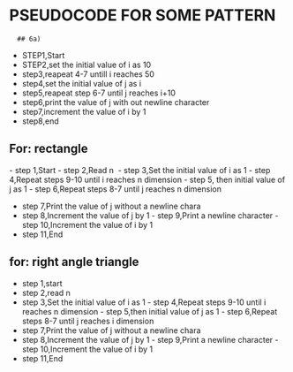  # PSEUDOCODE FOR SOME PATTERN
      ## 6a)
- STEP1,Start
- STEP2,set the initial value of i as 10
- step3,reapeat 4-7 untill i reaches 50
- step4,set the initial value of j as i
- step5,reapeat step 6-7 until j reaches i+10
- step6,print the value of j with out newline character
- step7,increment the value of i by 1
- step8,end
   
## For: rectangle
﻿﻿﻿- step 1,Start
 ﻿﻿﻿- step 2,Read n
﻿﻿﻿ - step 3,Set the initial value of i as 1
 ﻿﻿﻿- step 4,Repeat steps 9-10 until i reaches n dimension
 ﻿﻿﻿- step 5, then initial value of j as 1
﻿﻿﻿- step 6,Repeat steps 8-7 until j reaches n dimension
- step 7,﻿﻿﻿Print the value of j without a newline chara
- step 8,﻿﻿﻿Increment the value of j by 1
﻿﻿﻿- step 9,Print a newline character
﻿﻿﻿﻿- step 10,Increment the value of i by 1
- step 11,﻿﻿﻿﻿End
 
## for: right angle triangle
- step 1,start 
- step 2,read n
- step 3,Set the initial value of i as 1
﻿﻿﻿- step 4,Repeat steps 9-10 until i reaches n dimension
﻿﻿﻿- step 5,then initial value of j as 1
﻿﻿﻿- step 6,Repeat steps 8-7 until j reaches i dimension
- step 7,﻿﻿﻿Print the value of j without a newline chara
- step 8,﻿﻿﻿Increment the value of j by 1
﻿﻿﻿- step 9,Print a newline character
﻿﻿﻿﻿- step 10,Increment the value of i by 1
- step 11,﻿﻿﻿﻿End

